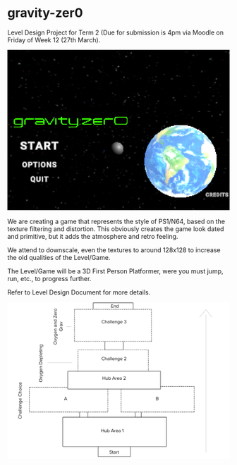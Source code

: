 # gravity-zer0
Level Design Project for Term 2 (Due for submission is 4pm via Moodle on Friday of Week 12 (27th March).

![Image of Title](Title.png)

We are creating a game that represents the style of PS1/N64, based on the texture filtering and distortion. 
This obviously creates the game look dated and primitive, but it adds the atmosphere and retro feeling.

We attend to downscale, even the textures to around 128x128 to increase the old qualities of the Level/Game.

The Level/Game will be a 3D First Person Platformer, were you must jump, run, etc., to progress further.

Refer to Level Design Document for more details.

![Image of Map](MapLayout.png)
